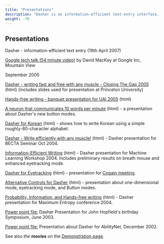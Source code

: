 ```yaml
---
title: "Presentations"
description: "Dasher is an information-efficient text-entry interface, driven by natural continuous pointing gestures. Dasher is a competitive text-entry system wherever a full-size keyboard cannot be used."
weight: -70
---
```


Presentations
-------------

Dasher - information-efficient text entry (19th April 2007)

[Google tech talk (54 minute video)](http://video.google.com/videoplay?docid=5078334075080674416) by David MacKay at Google Inc, Mountain View

September 2005

[Dasher - writing fast and free with any muscle - Closing The Gap 2005](http://www.inference.phy.cam.ac.uk/dasher/presentations/Closing05/) (html) (includes slides used for presentation at Princeton University)

[Hands-free writing - banquet presentation for UAI 2005](http://www.inference.phy.cam.ac.uk/mackay/presentations/UAI2005/) (html)

[A neuron that communicates 10 words per minute](http://www.inference.phy.cam.ac.uk/dasher/presentations/Buttons0507/) (html) - a presentation about Dasher's new button modes.

[Dasher for Korean](http://www.inference.phy.cam.ac.uk/dasher/presentations/Korean/) (html) - shows how to write Korean using a simple roughly-80-character alphabet.

[Dasher - Write efficiently with any muscle!](http://www.inference.phy.cam.ac.uk/dasher/presentations/BECTA/) (html) - Dasher presentation for BECTA Seminar Oct 2004.

[Information-Efficient Writing](http://www.inference.phy.cam.ac.uk/dasher/presentations/sheffield/) (html) - Dasher presentation for Machine Learning Workshop 2004. Includes preliminary results on breath mouse and enhanced eyetracking mode.

[Dasher for Eyetracking](http://www.inference.phy.cam.ac.uk/dasher/presentations/cogain/) (html) - presentation for [Cogain meeting](/cogain/).

[Alternative Controls for Dasher](http://www.inference.phy.cam.ac.uk/dasher/presentations/buttons/) (html) - presentation about one-dimensional mode, eyetracking mode, and Button modes.

[Probability, Information, and Hands-free writing](http://www.inference.phy.cam.ac.uk/dasher/presentations/maxent2004/) (html) - Dasher presentation for Maximum Entropy conference 2004.

[Power point file:](/dasher/download/papers/Dasher.ppt) Dasher Presentation for John Hopfield's birthday Symposium, June 2003.

[Power point file:](/dasher/download/papers/DasherAbility.ppt) Presentation about Dasher for AbilityNet, December 2002.

See also the **movies** on the [Demonstration page](Demonstrations.html).